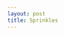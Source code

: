 ```yaml
---
layout: post
title: Sprinkles
---
```


<canvas id="canvas"></canvas>
<style>


/*Simple reset*/
* {margin: 0; padding: 0;}

}
canvas {
	display: block;
	position: relative;
	z-index: -1;
}
</style>

<script>

window.onload = function(){
	//canvas init
	var canvas = document.getElementById("canvas");
	var ctx = canvas.getContext("2d");
	
	//canvas dimensions
	var W = window.innerWidth;
	var H = window.innerHeight;
	canvas.width = W;
	canvas.height = H;
	
	//snowflake particles
	var mp = 25; //max particles
	var particles = [];
	for(var i = 0; i < mp; i++)
	{
		particles.push({
			x: Math.random()*W, //x-coordinate
			y: Math.random()*H, //y-coordinate
			r: Math.random()*4+1, //radius
			d: Math.random()*mp //density
		})
	}
	
	//Lets draw the flakes
	function draw()
	{
		ctx.clearRect(0, 0, W, H);
		
		ctx.fillStyle = "rgba(255, 255, 255, 0.8)";
		ctx.beginPath();
		for(var i = 0; i < mp; i++)
		{
			var p = particles[i];
			ctx.moveTo(p.x, p.y);
			ctx.arc(p.x, p.y, p.r, 0, Math.PI*2, true);
		}
		ctx.fill();
		update();
	}
	
	//Function to move the snowflakes
	//angle will be an ongoing incremental flag. Sin and Cos functions will be applied to it to create vertical and horizontal movements of the flakes
	var angle = 0;
	function update()
	{
		angle += 0.01;
		for(var i = 0; i < mp; i++)
		{
			var p = particles[i];
			//Updating X and Y coordinates
			//We will add 1 to the cos function to prevent negative values which will lead flakes to move upwards
			//Every particle has its own density which can be used to make the downward movement different for each flake
			//Lets make it more random by adding in the radius
			p.y += Math.cos(angle+p.d) + 1 + p.r/2;
			p.x += Math.sin(angle) * 2;
			
			//Sending flakes back from the top when it exits
			//Lets make it a bit more organic and let flakes enter from the left and right also.
			if(p.x > W+5 || p.x < -5 || p.y > H)
			{
				if(i%3 > 0) //66.67% of the flakes
				{
					particles[i] = {x: Math.random()*W, y: -10, r: p.r, d: p.d};
				}
				else
				{
					//If the flake is exitting from the right
					if(Math.sin(angle) > 0)
					{
						//Enter from the left
						particles[i] = {x: -5, y: Math.random()*H, r: p.r, d: p.d};
					}
					else
					{
						//Enter from the right
						particles[i] = {x: W+5, y: Math.random()*H, r: p.r, d: p.d};
					}
				}
			}
		}
	}
	
	//animation loop
	setInterval(draw, 33);
}


</script>
